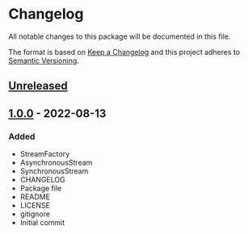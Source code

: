 # Changelog
All notable changes to this package will be documented in this file.

The format is based on [Keep a Changelog](http://keepachangelog.com/en/1.0.0/)
and this project adheres to [Semantic Versioning](http://semver.org/spec/v2.0.0.html).

## [Unreleased]

## [1.0.0] - 2022-08-13
### Added
- StreamFactory
- AsynchronousStream
- SynchronousStream
- CHANGELOG
- Package file
- README
- LICENSE
- gitignore
- Initial commit

[Unreleased]: https://github.com/HyagoOliveira/Async-IO/compare/1.0.0...main
[1.0.0]: https://github.com/HyagoOliveira/Async-IO/tree/1.0.0/